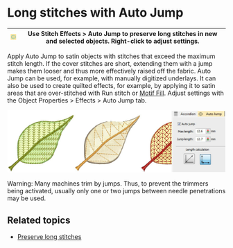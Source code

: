 # Long stitches with Auto Jump

| ![AutoJump.png](assets/AutoJump.png) | Use Stitch Effects > Auto Jump to preserve long stitches in new and selected objects. Right-click to adjust settings. |
| ------------------------------------ | --------------------------------------------------------------------------------------------------------------------- |

Apply Auto Jump to satin objects with stitches that exceed the maximum stitch length. If the cover stitches are short, extending them with a jump makes them looser and thus more effectively raised off the fabric. Auto Jump can be used, for example, with manually digitized underlays. It can also be used to create quilted effects, for example, by applying it to satin areas that are over-stitched with Run stitch or [Motif Fill](../../glossary/glossary). Adjust settings with the Object Properties > Effects > Auto Jump tab.

![summary_-_create00105.png](assets/summary_-_create00105.png)

Warning: Many machines trim by jumps. Thus, to prevent the trimmers being activated, usually only one or two jumps between needle penetrations may be used.

## Related topics

- [Preserve long stitches](../../Quality/quality/Preserve_long_stitches)
